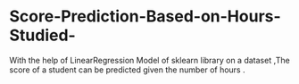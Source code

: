 # Score-Prediction-Based-on-Hours-Studied-
With the help of LinearRegression Model of sklearn library on a dataset ,The score of a student can be predicted given the number of hours .
